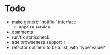# Todo
- make generic 'notifier' interface
    - apprise service
- comments
- run/fix staticcheck
- add browserless support ?
- refactor notifiers to be a list, with 'type' value?